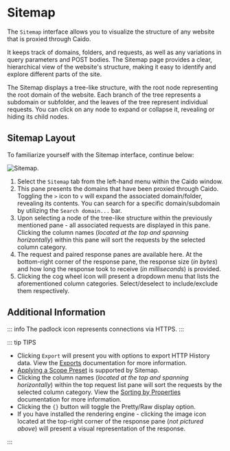 # Sitemap

The `Sitemap` interface allows you to visualize the structure of any website that is proxied through Caido.

It keeps track of domains, folders, and requests, as well as any variations in query parameters and POST bodies. The Sitemap page provides a clear, hierarchical view of the website's structure, making it easy to identify and explore different parts of the site.

The Sitemap displays a tree-like structure, with the root node representing the root domain of the website. Each branch of the tree represents a subdomain or subfolder, and the leaves of the tree represent individual requests. You can click on any node to expand or collapse it, revealing or hiding its child nodes.

## Sitemap Layout

To familiarize yourself with the Sitemap interface, continue below:

<img alt="Sitemap." src="/_images/sitemap_marked_layout.png" center/>

1. Select the `Sitemap` tab from the left-hand menu within the Caido window.
2. This pane presents the domains that have been proxied through Caido. Toggling the `>` icon to `∨` will expand the associated domain/folder, revealing its contents. You can search for a specific domain/subdomain by utilizing the `Search domain...` bar.
3. Upon selecting a node of the tree-like structure within the previously mentioned pane - all associated requests are displayed in this pane. Clicking the column names (_located at the top and spanning horizontally_) within this pane will sort the requests by the selected column category.
4. The request and paired response panes are available here. At the bottom-right corner of the response pane, the response size (_in bytes_) and how long the response took to receive (_in milliseconds_) is provided.
5. Clicking the cog wheel icon will present a dropdown menu that lists the aforementioned column categories. Select/deselect to include/exclude them respectively.

## Additional Information

::: info
The padlock icon represents connections via HTTPS.
:::

::: tip TIPS

- Clicking `Export` will present you with options to export HTTP History data. View the [Exports](/guides/exports.md) documentation for more information.
- [Applying a Scope Preset](/guides/scope.md) is supported by Sitemap.
- Clicking the column names (_located at the top and spanning horizontally_) within the top request list pane will sort the requests by the selected column category. View the [Sorting by Properties](/guides/sorting.md) documentation for more information.
- Clicking the `{}` button will toggle the Pretty/Raw display option.
- If you have installed the rendering engine - clicking the image icon located at the top-right corner of the response pane (_not pictured above_) will present a visual representation of the response.

:::
